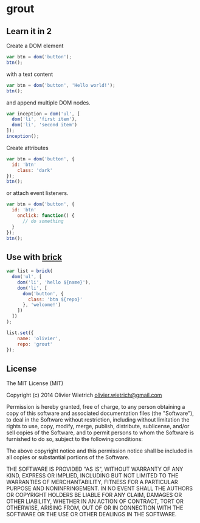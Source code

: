 # grout

## Learn it in 2

Create a DOM element

```js
var btn = dom('button');
btn();
```

with a text content

```js
var btn = dom('button', 'Hello world!');
btn();
```

and append multiple DOM nodes.

```js
var inception = dom('ul', [
  dom('li', 'first item'),
  dom('li', 'second item')
]);
inception();
```

Create attributes 

```js
var btn = dom('button', {
  id: 'btn'
	class: 'dark'
});
btn();
```

or attach event listeners.

```js
var btn = dom('button', {
  id: 'btn'
	onclick: function() {
	  // do something
  }
});
btn();
```



## Use with [brick](http://github.com/bredele/brickjs)

```js
var list = brick(
  dom('ul', [
    dom('li', 'hello ${name}'),
    dom('li', [
      dom('button', {
        class: 'btn ${repo}'
      }, 'welcome!')
    ])
  ])
);

list.set({
	name: 'olivier',
	repo: 'grout'
});
```


## License

The MIT License (MIT)

Copyright (c) 2014 Olivier Wietrich <olivier.wietrich@gmail.com>

Permission is hereby granted, free of charge, to any person obtaining a copy of this software and associated documentation files (the "Software"), to deal in the Software without restriction, including without limitation the rights to use, copy, modify, merge, publish, distribute, sublicense, and/or sell copies of the Software, and to permit persons to whom the Software is furnished to do so, subject to the following conditions:

The above copyright notice and this permission notice shall be included in all copies or substantial portions of the Software.

THE SOFTWARE IS PROVIDED "AS IS", WITHOUT WARRANTY OF ANY KIND, EXPRESS OR IMPLIED, INCLUDING BUT NOT LIMITED TO THE WARRANTIES OF MERCHANTABILITY, FITNESS FOR A PARTICULAR PURPOSE AND NONINFRINGEMENT. IN NO EVENT SHALL THE AUTHORS OR COPYRIGHT HOLDERS BE LIABLE FOR ANY CLAIM, DAMAGES OR OTHER LIABILITY, WHETHER IN AN ACTION OF CONTRACT, TORT OR OTHERWISE, ARISING FROM, OUT OF OR IN CONNECTION WITH THE SOFTWARE OR THE USE OR OTHER DEALINGS IN THE SOFTWARE.
